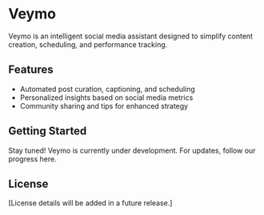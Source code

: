 # Veymo

Veymo is an intelligent social media assistant designed to simplify content creation, scheduling, and performance tracking.

## Features
- Automated post curation, captioning, and scheduling
- Personalized insights based on social media metrics
- Community sharing and tips for enhanced strategy

## Getting Started
Stay tuned! Veymo is currently under development. For updates, follow our progress here.

## License
[License details will be added in a future release.]